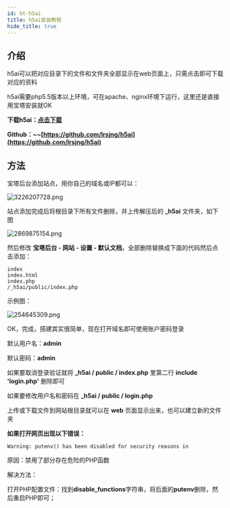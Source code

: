 ```yaml
---
id: bt-h5ai
title: h5ai安装教程
hide_title: true
---
```


## 介绍

h5ai可以把对应目录下的文件和文件夹全部显示在web页面上，只需点击即可下载对应的资料

h5ai需要php5.5版本以上环境，可在apache、nginx环境下运行，这里还是直接用宝塔安装就OK

**下载h5ai：[点击下载](https://release.larsjung.de/h5ai/h5ai-0.30.0.zip)**

**Github：~​~​[https://github.com/lrsjng/h5ai](https://github.com/lrsjng/h5ai)**

## 方法

宝塔后台添加站点，用你自己的域名或IP都可以：

![3226207728.png](https://tupian.clotliu.com/7296252f83fbcfcacb8c88386f6b5567.png)

站点添加完成后将根目录下所有文件删除，并上传解压后的 **_h5ai** 文件夹，如下图

![2869875154.png](https://tupian.clotliu.com/4941743664772b2d48ae6a80ce628967.png)

然后修改 **宝塔后台 - 网站 - 设置 - 默认文档**，全部删除替换成下面的代码然后点击添加：

```
index
index.html
index.php
/_h5ai/public/index.php
```

示例图：

![254645309.png](https://tupian.clotliu.com/ee3ffe00ab011f211be3fb4079069c8e.png)

OK，完成，搭建其实很简单，现在打开域名即可使用账户密码登录

默认用户名：**admin**

默认密码：**admin**

如果要取消登录验证就将 **_h5ai / public / index.php** 里第二行 **include 'login.php'** 删除即可

如果要修改用户名和密码在 **_h5ai / public / login.php**

上传或下载文件到网站根目录就可以在 **web** 页面显示出来，也可以建立新的文件夹

**如果打开网页出现以下错误：**

```
Warning: putenv() has been disabled for security reasons in
```

原因：禁用了部分存在危险的PHP函数

解决方法：

打开PHP配置文件：找到**disable_functions**字符串，将后面的**putenv**删除，然后重启PHP即可；
